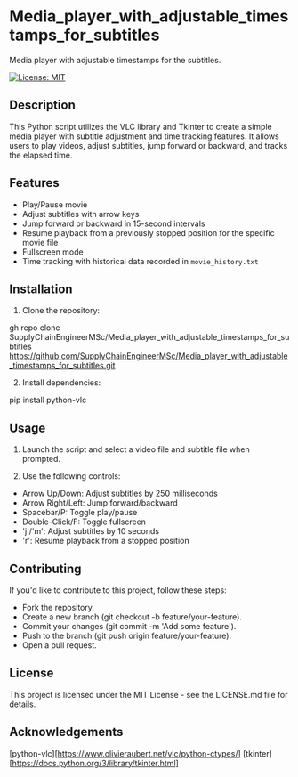 # Media_player_with_adjustable_timestamps_for_subtitles
Media player with adjustable timestamps for the subtitles.

[![License: MIT](https://img.shields.io/badge/License-MIT-yellow.svg)](https://opensource.org/licenses/MIT)

## Description

This Python script utilizes the VLC library and Tkinter to create a simple media player with subtitle adjustment and time tracking features. It allows users to play videos, adjust subtitles, jump forward or backward, and tracks the elapsed time.

## Features

- Play/Pause movie
- Adjust subtitles with arrow keys
- Jump forward or backward in 15-second intervals
- Resume playback from a previously stopped position for the specific movie file
- Fullscreen mode
- Time tracking with historical data recorded in `movie_history.txt`

## Installation

1. Clone the repository:

gh repo clone SupplyChainEngineerMSc/Media_player_with_adjustable_timestamps_for_subtitles
https://github.com/SupplyChainEngineerMSc/Media_player_with_adjustable_timestamps_for_subtitles.git

2. Install dependencies:

pip install python-vlc


## Usage
1. Launch the script and select a video file and subtitle file when prompted.

2. Use the following controls:

* Arrow Up/Down: Adjust subtitles by 250 milliseconds
* Arrow Right/Left: Jump forward/backward
* Spacebar/P: Toggle play/pause
* Double-Click/F: Toggle fullscreen
* 'j'/'m': Adjust subtitles by 10 seconds
* 'r': Resume playback from a stopped position


## Contributing
If you'd like to contribute to this project, follow these steps:

* Fork the repository.
* Create a new branch (git checkout -b feature/your-feature).
* Commit your changes (git commit -m 'Add some feature').
* Push to the branch (git push origin feature/your-feature).
* Open a pull request.


## License
This project is licensed under the MIT License - see the LICENSE.md file for details.

## Acknowledgements
[python-vlc][https://www.olivieraubert.net/vlc/python-ctypes/]
[tkinter][https://docs.python.org/3/library/tkinter.html]
